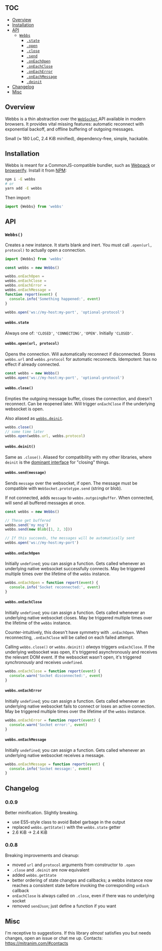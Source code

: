 ## TOC

* [Overview](#overview)
* [Installation](#installation)
* [API](#api)
  * [`Webbs`](#webbs)
    * [`.state`](#webbsstate)
    * [`.open`](#webbsopenurl-protocol)
    * [`.close`](#webbsclose)
    * [`.send`](#webbssendmessage)
    * [`.onEachOpen`](#webbsoneachopen)
    * [`.onEachClose`](#webbsoneachclose)
    * [`.onEachError`](#webbsoneacherror)
    * [`.onEachMessage`](#webbsoneachmessage)
    * [`.deinit`](#webbsdeinit)
* [Changelog](#changelog)
* [Misc](#misc)

## Overview

Webbs is a thin abstraction over the <a href="https://developer.mozilla.org/en-US/docs/Web/API/WebSocket" target="_blank"> `WebSocket` </a> API available in modern browsers. It provides vital missing features: automatic reconnect with exponential backoff, and offline buffering of outgoing messages.

Small (≈ 180 LoC, 2.4 KiB minified), dependency-free, simple, hackable.

## Installation

Webbs is meant for a CommonJS-compatible bundler, such as <a href="https://webpack.github.io" target="_blank">Webpack</a> or <a href="http://browserify.org/" target="_blank">browserify</a>. Install it from <a href="https://www.npmjs.com" target="_blank">NPM</a>:

```sh
npm i -E webbs
# or
yarn add -E webbs
```

Then import:

```js
import {Webbs} from 'webbs'
```

## API

### `Webbs()`

Creates a new instance. It starts blank and inert. You must call `.open(url, protocol)` to actually open a connection.

```js
import {Webbs} from 'webbs'

const webbs = new Webbs()

webbs.onEachOpen =
webbs.onEachClose =
webbs.onEachError =
webbs.onEachMessage =
function report(event) {
  console.info('Something happened:', event)
}

webbs.open('ws://my-host:my-port', 'optional-protocol')
```

#### `webbs.state`

Always one of: `'CLOSED'`, `'CONNECTING'`, `'OPEN'`. Initially `'CLOSED'`.

#### `webbs.open(url, protocol)`

Opens the connection. Will automatically reconnect if disconnected. Stores `webbs.url` and `webbs.protocol` for automatic reconnects. Idempotent: has no effect if already connected.

```js
const webbs = new Webbs()
webbs.open('ws://my-host:my-port', 'optional-protocol')
```

#### `webbs.close()`

Empties the outgoing message buffer, closes the connection, and doesn't reconnect. Can be reopened later. Will trigger `onEachClose` if the underlying websocket is open.

Also aliased as [`webbs.deinit`](#webbsdeinit).

```js
webbs.close()
// some time later
webbs.open(webbs.url, webbs.protocol)
```

#### `webbs.deinit()`

Same as `.close()`. Aliased for compatibility with my other libraries, where `deinit` is the [dominant interface](https://mitranim.com/espo/#-isdeinitable-value-) for "closing" things.

#### `webbs.send(message)`

Sends `message` over the websocket, if open. The message must be compatible with `WebSocket.prototype.send` (string or blob).

If not connected, adds `message` to `webbs.outgoingBuffer`. When connected, will send all buffered messages at once.

```js
const webbs = new Webbs()

// These get buffered
webbs.send('my msg')
webbs.send(new Blob([1, 2, 3]))

// If this succeeds, the messages will be automatically sent
webbs.open('ws://my-host:my-port')
```

#### `webbs.onEachOpen`

Initially `undefined`; you can assign a function. Gets called whenever an underlying native websocket successfully connects. May be triggered multiple times over the lifetime of the `webbs` instance.

```js
webbs.onEachOpen = function report(event) {
  console.info('Socket reconnected:', event)
}
```

#### `webbs.onEachClose`

Initially `undefined`; you can assign a function. Gets called whenever an underlying native websocket closes. May be triggered multiple times over the lifetime of the `webbs` instance.

Counter-intuitively, this doesn't have symmetry with `.onEachOpen`. When reconnecting, `.onEachClose` will be called on each failed attempt.

Calling `webbs.close()` or `webbs.deinit()` _always_ triggers `onEachClose`. If the underlying websocket was open, it's triggered asynchronously and receives the relevant DOM event. If the websocket wasn't open, it's triggered _synchronously_ and receives `undefined`.

```js
webbs.onEachClose = function report(event) {
  console.warn('Socket disconnected:', event)
}
```

#### `webbs.onEachError`

Initially `undefined`; you can assign a function. Gets called whenever an underlying native websocket fails to connect or loses an active connection. May be triggered multiple times over the lifetime of the `webbs` instance.

```js
webbs.onEachError = function report(event) {
  console.warn('Socket error:', event)
}
```

#### `webbs.onEachMessage`

Initially `undefined`; you can assign a function. Gets called whenever an underlying native websocket receives a message.

```js
webbs.onEachMessage = function report(event) {
  console.info('Socket message:', event)
}
```

## Changelog

### 0.0.9

Better minification. Slightly breaking.

* use ES5-style class to avoid Babel garbage in the output
* replaced `webbs.getState()` with the `webbs.state` getter
* 2.6 KiB → 2.4 KiB

### 0.0.8

Breaking improvements and cleanup:

* moved `url` and `protocol` arguments from constructor to `.open`
* `.close` and `.deinit` are now equivalent
* added `webbs.getState`
* better ordering of state changes and callbacks; a webbs instance now reaches a consistent state before invoking the corresponding `onEach` callback
* `onEachClose` is always called on `.close`, even if there was no underlying socket
* removed `sendJson`; just define a function if you want

## Misc

I'm receptive to suggestions. If this library _almost_ satisfies you but needs changes, open an issue or chat me up. Contacts: https://mitranim.com/#contacts
